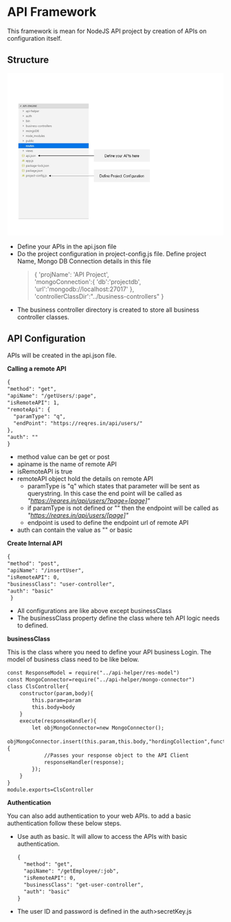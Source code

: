 # API Framework
This framework is mean for NodeJS API project by creation of APIs on configuration itself. 

Structure
------------
![Project Structure](https://raw.githubusercontent.com/dasrasmikant/assets/master/images/project-structure.jpg)
- Define your APIs in the api.json file
- Do the project configuration in project-config.js file. Define project Name, Mongo DB Connection details in this file 
    >  {
    'projName': 'API Project',    
    'mongoConnection':{
        'db':'projectdb',
        'url':'mongodb://localhost:27017'
        },
    'controllerClassDir':"../business-controllers"
    }
- The business controller directory is created to store all business controller classes.


API Configuration
------------------------
APIs will be created in the api.json file.

**Calling a remote API** 

    {
    "method": "get",
    "apiName": "/getUsers/:page",
    "isRemoteAPI": 1,
    "remoteApi": {
      "paramType": "q",
      "endPoint": "https://reqres.in/api/users/"
    },
    "auth": ""
    }
- method value can be get or post
- apiname is the name of remote API
- isRemoteAPI is true
- remoteAPI object hold the details on remote API
  - paramType is "q" which states that parameter will be sent as querystring. In this case the end point will be called as _"https://reqres.in/api/users/?page=[page]"_
  - if paramType is not defined or "" then the endpoint will be called as _"https://reqres.in/api/users/[page]"_
  - endpoint is used to define the endpoint url of remote API
- auth can contain the value as "" or basic

**Create Internal API**

    {
    "method": "post",
    "apiName": "/insertUser",
    "isRemoteAPI": 0,
    "businessClass": "user-controller",
    "auth": "basic"
     }
-   All configurations are like above  except businessClass
-   The businessClass property define the class where teh API logic needs to defined.  
  
**businessClass**

This is the class where you need to define your API business Login. The model of business class need to be like below.

    const ResponseModel = require("../api-helper/res-model")
    const MongoConnector=require("../api-helper/mongo-connector")
    class ClsController{
        constructor(param,body){        
            this.param=param
            this.body=body
        }
        execute(responseHandler){      
            let objMongoConnector=new MongoConnector();       
            objMongoConnector.insert(this.param,this.body,"hordingCollection",function(response){
                //Passes your response object to the API Client
                responseHandler(response);           
            });       
        }
    }
    module.exports=ClsController


**Authentication**

You can also add authentication to your web APIs. to add a basic authentication follow these below steps.
- Use auth as basic. It will allow to access the APIs with basic authentication.
   
      {
        "method": "get",
        "apiName": "/getEmployee/:job",
        "isRemoteAPI": 0,
        "businessClass": "get-user-controller",
        "auth": "basic"
      }
- The user ID and password is defined in the auth>secretKey.js